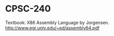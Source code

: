 # CPSC-240
Textbook: X86 Assembly Language by Jorgensen. http://www.egr.unlv.edu/~ed/assembly64.pdf
